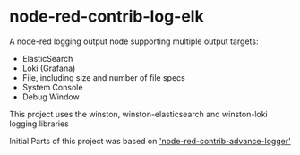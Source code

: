 # node-red-contrib-log-elk

A node-red logging output node supporting multiple output targets:
  - ElasticSearch
  - Loki (Grafana)
  - File, including size and number of file specs
  - System Console
  - Debug Window
  
This project uses the winston, winston-elasticsearch and winston-loki logging libraries



Initial Parts of this project was based on ['node-red-contrib-advance-logger'](https://github.com/jayathuam/node-red-contrib-advance-logger)
